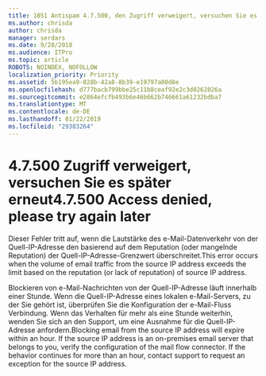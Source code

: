 ```yaml
---
title: 1051 Antispam 4.7.500, den Zugriff verweigert, versuchen Sie es später erneut
ms.author: chrisda
author: chrisda
manager: serdars
ms.date: 9/28/2018
ms.audience: ITPro
ms.topic: article
ROBOTS: NOINDEX, NOFOLLOW
localization_priority: Priority
ms.assetid: 5b195ea9-028b-42a8-8b39-e19797a00d8e
ms.openlocfilehash: d777bacb799bbe25c11b8ceaf92e2c3d0262026a
ms.sourcegitcommit: e2864efcfb493b6e46b662b746661a61232bdba7
ms.translationtype: MT
ms.contentlocale: de-DE
ms.lasthandoff: 01/22/2019
ms.locfileid: "29383264"
---
```

# <a name="47500-access-denied-please-try-again-later"></a><span data-ttu-id="f147d-102">4.7.500 Zugriff verweigert, versuchen Sie es später erneut</span><span class="sxs-lookup"><span data-stu-id="f147d-102">4.7.500 Access denied, please try again later</span></span>

<span data-ttu-id="f147d-103">Dieser Fehler tritt auf, wenn die Lautstärke des e-Mail-Datenverkehr von der Quell-IP-Adresse den basierend auf dem Reputation (oder mangelnde Reputation) der Quell-IP-Adresse-Grenzwert überschreitet.</span><span class="sxs-lookup"><span data-stu-id="f147d-103">This error occurs when the volume of email traffic from the source IP address exceeds the limit based on the reputation (or lack of reputation) of source IP address.</span></span>
  
<span data-ttu-id="f147d-p101">Blockieren von e-Mail-Nachrichten von der Quell-IP-Adresse läuft innerhalb einer Stunde. Wenn die Quell-IP-Adresse eines lokalen e-Mail-Servers, zu der Sie gehört ist, überprüfen Sie die Konfiguration der e-Mail-Fluss Verbindung. Wenn das Verhalten für mehr als eine Stunde weiterhin, wenden Sie sich an den Support, um eine Ausnahme für die Quell-IP-Adresse anfordern.</span><span class="sxs-lookup"><span data-stu-id="f147d-p101">Blocking email from the source IP address will expire within an hour. If the source IP address is an on-premises email server that belongs to you, verify the configuration of the mail flow connector. If the behavior continues for more than an hour, contact support to request an exception for the source IP address.</span></span>
  

